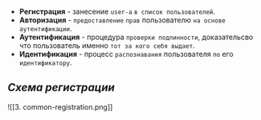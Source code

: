 - **Регистрация** - занесение `user-а` `в список пользователей`.
- **Авторизация** - `предоставление` `прав` пользователю  `на основе аутентификации`.
- **Аутентификация** - процедура `проверки подлинности`, доказательсво что пользователь именно `тот за кого себя выдает`.
- **Идентификация** - процесс `распознавания` пользователя `по` его `идентификатору`.

## _Схема регистрации_

![[3. common-registration.png]]